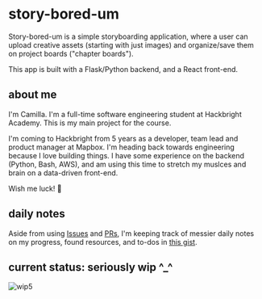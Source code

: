 # story-bored-um
Story-bored-um is a simple storyboarding application, where a user can upload creative assets (starting with just images) and organize/save them on project boards ("chapter boards"). 

This app is built with a Flask/Python backend, and a React front-end. 

## about me
I'm Camilla. I'm a full-time software engineering student at Hackbright Academy. This is my main project for the course.

I'm coming to Hackbright from 5 years as a developer, team lead and product manager at Mapbox. I'm heading back towards engineering because I love building things. I have some experience on the backend (Python, Bash, AWS), and am using this time to stretch my muslces and brain on a data-driven front-end.

Wish me luck! 🤘 

## daily notes
Aside from using [Issues](https://github.com/mulloverit/hba-main-proj/issues) and [PRs](https://github.com/mulloverit/hba-main-proj/pulls), I'm keeping track of messier daily notes on my progress, found resources, and to-dos in [this gist](https://gist.github.com/mulloverit/231e26ec0402b472d7a988e0a911d51c).

## current status: seriously wip ^_^

![wip5](https://user-images.githubusercontent.com/42949710/53850891-a0044700-3f71-11e9-9b97-a7e8e7c6cfda.gif)
